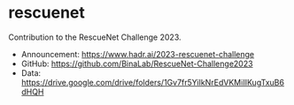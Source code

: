 # rescuenet
Contribution to the RescueNet Challenge 2023.
- Announcement: https://www.hadr.ai/2023-rescuenet-challenge
- GitHub: https://github.com/BinaLab/RescueNet-Challenge2023
- Data: https://drive.google.com/drive/folders/1Gv7fr5YiIkNrEdVKMiIIKugTxuB6dHQH
